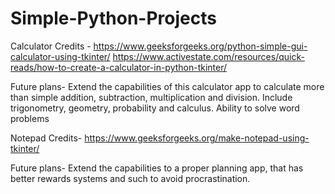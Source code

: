 # Simple-Python-Projects

Calculator Credits - https://www.geeksforgeeks.org/python-simple-gui-calculator-using-tkinter/
https://www.activestate.com/resources/quick-reads/how-to-create-a-calculator-in-python-tkinter/

Future plans- Extend the capabilities of this calculator app to calculate more than simple addition, subtraction, multiplication and division. Include trigonometry, geometry, probability and calculus. Ability to solve word problems

Notepad Credits- https://www.geeksforgeeks.org/make-notepad-using-tkinter/

Future plans- Extend the capabilities to a proper planning app, that has better rewards systems and such to avoid procrastination.

